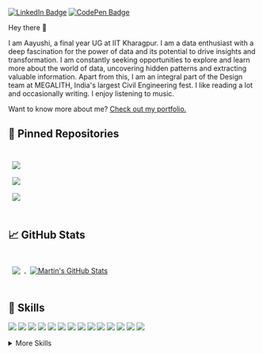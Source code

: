 [![LinkedIn Badge](https://img.shields.io/badge/LinkedIn-Profile-informational?style=flat&logo=linkedin&logoColor=white&color=0D76A8)](https://www.linkedin.com/in/aayushi-priya-586b29207/)
[![CodePen Badge](https://img.shields.io/badge/CodePen-Profile-informational?style=flat&logo=codepen&logoColor=white&color=black)](https://codepen.io/braydoncoyer)

Hey there 👋

I am Aayushi, a final year UG at IIT Kharagpur. I am a data enthusiast with a deep fascination for the power of data and its potential to drive insights and transformation. I am constantly seeking opportunities to explore and learn more about the world of data, uncovering hidden patterns and extracting valuable information.  Apart from this, I am an integral part of the Design team at MEGALITH, India's largest Civil Engineering fest. I like reading a lot and occasionally writing. I enjoy listening to music.

Want to know more about me? [Check out my portfolio.](https://naman-shankar.streamlit.app/)

## 📌 Pinned Repositories

<br>

<a href="https://github.com/Naman2014/Machine-Translation">
  <img align="center" style="margin:0.5rem" src="https://github-readme-stats.vercel.app/api/pin/?username=Naman2014&repo=Machine-Translation&title_color=ffffff&text_color=c9cacc&icon_color=4AB197&bg_color=1A2B34" />
</a>

<br>

<a href="https://github.com/Naman2014/Movie-Recommendation-System">
  <img align="center" style="margin:0.5rem" src="https://github-readme-stats.vercel.app/api/pin/?username=Naman2014&repo=Movie-Recommendation-System&title_color=ffffff&text_color=c9cacc&icon_color=4AB197&bg_color=1A2B34" />
</a>

<br>

<a href="https://github.com/Naman2014/Sentiment-Analysis">
  <img align="center" style="margin:0.5rem" src="https://github-readme-stats.vercel.app/api/pin/?username=Naman2014&repo=Sentiment-Analysis&title_color=ffffff&text_color=c9cacc&icon_color=4AB197&bg_color=1A2B34" />
</a>

<br>
<br>

## &#x1f4c8; GitHub Stats

<br>

<a href="https://github.com/braydoncoyer">
  <img align="center" style="margin:0.5rem" src="https://github-readme-stats.vercel.app/api/top-langs/?username=Naman2014&hide=html,css&title_color=ffffff&text_color=c9cacc&icon_color=4AB197&bg_color=1A2B34" />
</a>

<a href="https://github.com/braydoncoyer">
  <img align="center" style="margin:0.5rem" src="https://github-readme-stats.vercel.app/api?username=Naman2014&show_icons=true&line_height=27&count_private=true&title_color=ffffff&text_color=c9cacc&icon_color=4AB097&bg_color=1A2B34" alt="Martin's GitHub Stats" />
</a>

<br>
<br>

## 💼 Skills


![](https://img.shields.io/badge/Code-Python-informational?style=flat&logo=python&logoColor=white&color=4AB197)
![](https://img.shields.io/badge/Code-C-informational?style=flat&logo=c&logoColor=white&color=4AB197)
![](https://img.shields.io/badge/Code-C++-informational?style=flat&logo=c%2B%2B&logoColor=white&color=4AB197)
![](https://img.shields.io/badge/Code-HTML-informational?style=flat&logo=html5&logoColor=white&color=4AB197)
![](https://img.shields.io/badge/Code-CSS-informational?style=flat&logo=css3&logoColor=white&color=4AB197)
![](https://img.shields.io/badge/Library-Numpy-informational?style=flat&logo=numpy&logoColor=white&color=4AB197)
![](https://img.shields.io/badge/Library-Pandas-informational?style=flat&logo=pandas&logoColor=white&color=4AB197)
![](https://img.shields.io/badge/Library-Matplotlib-informational?style=flat&logo=matplotlib&logoColor=white&color=4AB197)
![](https://img.shields.io/badge/Framework-TensorFlow-informational?style=flat&logo=tensorflow&logoColor=white&color=4AB197)
![](https://img.shields.io/badge/Framework-PyTorch-informational?style=flat&logo=pytorch&logoColor=white&color=4AB197)
![](https://img.shields.io/badge/Library-NLTK-informational?style=flat&logo=nltk&logoColor=white&color=4AB197)
![](https://img.shields.io/badge/Framework-Streamlit-informational?style=flat&logo=streamlit&logoColor=white&color=4AB197)
![](https://img.shields.io/badge/Operating%20System-Linux-informational?style=flat&logo=linux&logoColor=white&color=4AB197)
![](https://img.shields.io/badge/Operating%20System-Windows-informational?style=flat&logo=windows&logoColor=white&color=4AB197)

<details>
<summary>More Skills</summary>

![](https://img.shields.io/badge/Tools-Jupyter_Notebook-informational?style=flat&logo=jupyter&logoColor=white&color=4AB197)
![](https://img.shields.io/badge/Tools-Google_Colab-informational?style=flat&logo=google-colab&logoColor=white&color=4AB197)
![](https://img.shields.io/badge/Tools-Visual_Studio-informational?style=flat&logo=visual-studio&logoColor=white&color=4AB197)
![](https://img.shields.io/badge/Tools-PyCharm-informational?style=flat&logo=pycharm&logoColor=white&color=4AB197)
![](https://img.shields.io/badge/Tools-Git-informational?style=flat&logo=git&logoColor=white&color=4AB197)
![](https://img.shields.io/badge/Tools-Excel-informational?style=flat&logo=microsoft-excel&logoColor=white&color=4AB197)
![](https://img.shields.io/badge/Tools-Power_BI-informational?style=flat&logo=power-bi&logoColor=white&color=4AB197)


![](https://img.shields.io/badge/Design-Photoshop-informational?style=flat&logo=Adobe-Photoshop&logoColor=white&color=4AB197)
![](https://img.shields.io/badge/Design-Illustrator-informational?style=flat&logo=Adobe-Illustrator&logoColor=white&color=4AB197)
![](https://img.shields.io/badge/Design-Canva-informational?style=flat&logo=Canva&logoColor=white&color=4AB197)
![](https://img.shields.io/badge/Design-Figma-informational?style=flat&logo=Figma&logoColor=white&color=4AB197)
![](https://img.shields.io/badge/Design-After_Effects-informational?style=flat&logo=Adobe-After-Effects&logoColor=white&color=4AB197)
![](https://img.shields.io/badge/Design-Indesign-informational?style=flat&logo=Adobe-Indesign&logoColor=white&color=4AB197)
![](https://img.shields.io/badge/Design-Premiere_Pro-informational?style=flat&logo=Adobe-Premiere-Pro&logoColor=white&color=4AB197)

</details>

